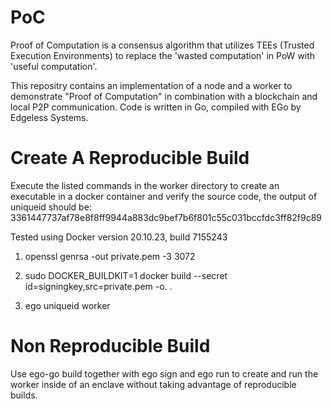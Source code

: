 # PoC
Proof of Computation is a consensus algorithm that utilizes TEEs (Trusted Execution Environments)
to replace the 'wasted computation' in PoW with 'useful computation'.

This repositry contains an implementation of a node and a worker to demonstrate "Proof of Computation" in combination
with a blockchain and local P2P communication. Code is written in Go, compiled with EGo by Edgeless Systems.

# Create A Reproducible Build

Execute the listed commands in the worker directory to create an executable in a docker container and verify the source code,
the output of uniqueid should be: 3361447737af78e8f8ff9944a883dc9bef7b6f801c55c031bccfdc3ff82f9c89

Tested using Docker version 20.10.23, build 7155243

1. openssl genrsa -out private.pem -3 3072

2. sudo DOCKER_BUILDKIT=1 docker build --secret id=signingkey,src=private.pem -o. .

3. ego uniqueid worker

# Non Reproducible Build

Use ego-go build together with ego sign and ego run to create and run the worker inside of an enclave without taking advantage of reproducible builds.